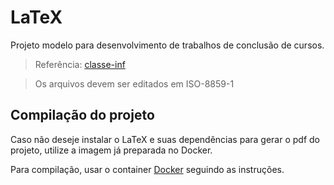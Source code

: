 # LaTeX 

Projeto modelo para desenvolvimento de trabalhos de conclusão de cursos.

> Referência: [classe-inf](http://www.inf.ufg.br/~longo/classe-inf/classe-inf.html)

> Os arquivos devem ser editados em ISO-8859-1

## Compilação do projeto

Caso não deseje instalar o LaTeX e suas dependências para gerar o pdf do projeto, utilize a imagem já preparada no Docker.

Para compilação, usar o container [Docker](https://hub.docker.com/r/nogsantos/dev_latex_environment/) seguindo as instruções.
